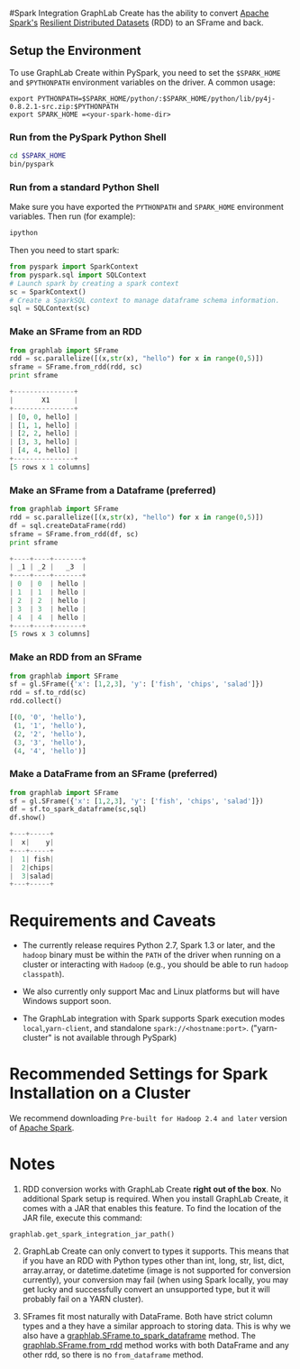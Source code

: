 <script src="../turi/js/recview.js"></script>
#Spark Integration
<a name="Spark_Integration"></a>
GraphLab Create has the ability to convert [Apache
Spark's](http://spark.apache.org) [Resilient Distributed
Datasets](http://spark.apache.org/docs/latest/programming-guide.html#resilient-distributed-datasets-rdds)
(RDD) to an SFrame and back.

## Setup the Environment
To use GraphLab Create within PySpark, you need to set the ``$SPARK_HOME`` and ``$PYTHONPATH`` environment variables on the driver. A common usage:
```shell
export PYTHONPATH=$SPARK_HOME/python/:$SPARK_HOME/python/lib/py4j-0.8.2.1-src.zip:$PYTHONPATH
export SPARK_HOME =<your-spark-home-dir>
```

### Run from the PySpark Python Shell
```bash
cd $SPARK_HOME
bin/pyspark
```

### Run from a standard Python Shell
Make sure you have exported the `PYTHONPATH` and `SPARK_HOME` environment variables.  Then run (for example):
```bash
ipython
```
Then you need to start spark:
```python
from pyspark import SparkContext
from pyspark.sql import SQLContext
# Launch spark by creating a spark context
sc = SparkContext()
# Create a SparkSQL context to manage dataframe schema information.
sql = SQLContext(sc)
```

### Make an SFrame from an RDD
```python
from graphlab import SFrame
rdd = sc.parallelize([(x,str(x), "hello") for x in range(0,5)])
sframe = SFrame.from_rdd(rdd, sc)
print sframe
```
```python
+---------------+
|       X1      |
+---------------+
| [0, 0, hello] |
| [1, 1, hello] |
| [2, 2, hello] |
| [3, 3, hello] |
| [4, 4, hello] |
+---------------+
[5 rows x 1 columns]
```
### Make an SFrame from a Dataframe (preferred)
```python
from graphlab import SFrame
rdd = sc.parallelize([(x,str(x), "hello") for x in range(0,5)])
df = sql.createDataFrame(rdd)
sframe = SFrame.from_rdd(df, sc)
print sframe
```
```python
+----+----+-------+
| _1 | _2 |   _3  |
+----+----+-------+
| 0  | 0  | hello |
| 1  | 1  | hello |
| 2  | 2  | hello |
| 3  | 3  | hello |
| 4  | 4  | hello |
+----+----+-------+
[5 rows x 3 columns]
```

### Make an RDD from an SFrame
```python
from graphlab import SFrame
sf = gl.SFrame({'x': [1,2,3], 'y': ['fish', 'chips', 'salad']})
rdd = sf.to_rdd(sc)
rdd.collect()
```
```python
[(0, '0', 'hello'),
 (1, '1', 'hello'),
 (2, '2', 'hello'),
 (3, '3', 'hello'),
 (4, '4', 'hello')]
```
### Make a DataFrame from an SFrame (preferred)
```python
from graphlab import SFrame
sf = gl.SFrame({'x': [1,2,3], 'y': ['fish', 'chips', 'salad']})
df = sf.to_spark_dataframe(sc,sql)
df.show()
```
```python
+---+-----+
|  x|    y|
+---+-----+
|  1| fish|
|  2|chips|
|  3|salad|
+---+-----+
```
# Requirements and Caveats
* The currently release requires Python 2.7, Spark 1.3 or later, and the `hadoop` binary must be within the `PATH` of the driver when running on a cluster or interacting with `Hadoop` (e.g., you should be able to run `hadoop classpath`).

* We also currently only support Mac and Linux platforms but will have Windows support soon.
* The GraphLab integration with Spark supports Spark execution modes `local`,`yarn-client`, and standalone `spark://<hostname:port>`.
("yarn-cluster" is not available through PySpark)

# Recommended Settings for Spark Installation on a Cluster
We recommend downloading ``Pre-built for Hadoop 2.4 and later`` version of <a href="http://spark.apache.org/">Apache Spark</a>.

# Notes
1. RDD conversion works with GraphLab Create **right out of the box**. No additional Spark setup is required.
When you install GraphLab Create, it comes with a JAR that enables this feature.  To find the location of the JAR file, execute this command:
```
graphlab.get_spark_integration_jar_path()
```
2. GraphLab Create can only convert to types it supports. This means that if
you have an RDD with Python types other than int, long, str, list, dict,
array.array, or datetime.datetime (image is not supported for conversion
currently), your conversion may fail (when using Spark locally, you may get
lucky and successfully convert an unsupported type, but it will probably fail
on a YARN cluster).

3. SFrames fit most naturally with DataFrame.  Both have strict column types
and a they have a similar approach to storing data.  This is why we also have a
[graphlab.SFrame.to_spark_dataframe](https://turi.com/products/create/docs/generated/graphlab.SFrame.to_spark_dataframe.html#graphlab.SFrame.to_spark_dataframe)
method.  The [graphlab.SFrame.from_rdd](https://turi.com/products/create/docs/generated/graphlab.SFrame.from_rdd.html#graphlab.SFrame.from_rdd)
method works with both DataFrame and any other rdd, so there is no
`from_dataframe` method.

